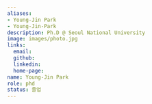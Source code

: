 ```yaml
---
aliases:
- Young-Jin Park
- Young-Jin-Park
description: Ph.D @ Seoul National University
image: images/photo.jpg
links:
  email: 
  github: 
  linkedin: 
  home-page: 
name: Young-Jin Park
role: phd
status: 졸업
---
```

